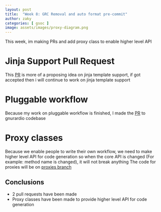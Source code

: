 ```yaml
---
layout: post
title:  "Week 8: GRC Removal and auto format pre-commit"
author: zaky
categories: [ gsoc ]
image: assets/images/proxy-diagram.png
---
```

This week, im making PRs and add proxy class to enable higher level API

# Jinja Support Pull Request
This [PR](https://github.com/gnuradio/gnuradio/pull/7449) is more of a proposing idea on jinja template support, if got accepted then i will continue to work on jinja template support

# Pluggable workflow
Because my work on pluggable workflow is finished, I made the [PR](https://github.com/gnuradio/gnuradio/pull/7445) to gnurardio codebase

# Proxy classes
Because we enable people to write their own workflow, we need to make higher level API for code generation so when the core API is changed (For example: method name is changed), it will not break anything
The code for proxies will be on [proxies branch](https://github.com/ZakyHermawan/gnuradio/tree/proxies)

## Conclusions
* 2 pull requests have been made
* Proxy classes have been made to provide higher level API for code generation

